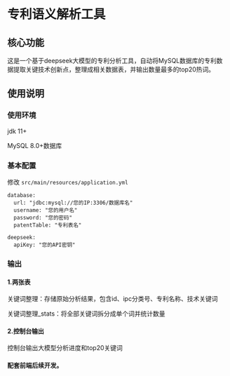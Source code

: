 # 专利语义解析工具
## 核心功能
这是一个基于deepseek大模型的专利分析工具，自动将MySQL数据库的专利数据提取关键技术创新点，整理成相关数据表，并输出数量最多的top20热词。
## 使用说明
### 使用环境
jdk 11+

MySQL 8.0+数据库

### 基本配置
修改 ``src/main/resources/application.yml``
````
database:
  url: "jdbc:mysql://您的IP:3306/数据库名"
  username: "您的用户名"
  password: "您的密码"
  patentTable: "专利表名" 

deepseek:
  apiKey: "您的API密钥"
````
### 输出
#### 1.两张表
关键词整理：存储原始分析结果，包含id、ipc分类号、专利名称、技术关键词

关键词整理_stats：将全部关键词拆分成单个词并统计数量
#### 2.控制台输出
控制台输出大模型分析进度和top20关键词

#### 配套前端后续开发。
